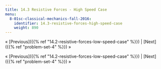 ```yaml
---
title: 14.3 Resistive Forces - High Speed Case
menu:
  8-01sc-classical-mechanics-fall-2016:
    identifier: 14.3-resistive-forces-high-speed-case
    weight: 890
---
```

« [Previous]({{% ref "14.2-resistive-forces-low-speed-case" %}}) | [Next]({{% ref "problem-set-4" %}}) »

« [Previous]({{% ref "14.2-resistive-forces-low-speed-case" %}}) | [Next]({{% ref "problem-set-4" %}}) »